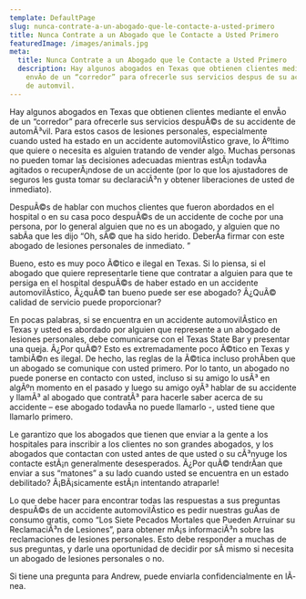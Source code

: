 ```yaml
---
template: DefaultPage
slug: nunca-contrate-a-un-abogado-que-le-contacte-a-usted-primero
title: Nunca Contrate a un Abogado que le Contacte a Usted Primero
featuredImage: /images/animals.jpg
meta:
  title: Nunca Contrate a un Abogado que le Contacte a Usted Primero
  description: Hay algunos abogados en Texas que obtienen clientes mediante el
    envÃ­o de un “corredor” para ofrecerle sus servicios despus de su accidente
    de automvil.
---
```

<!--StartFragment-->

Hay algunos abogados en Texas que obtienen clientes mediante el envÃ­o de un “corredor” para ofrecerle sus servicios despuÃ©s de su accidente de automÃ³vil. Para estos casos de lesiones personales, especialmente cuando usted ha estado en un accidente automovilÃ­stico grave, lo Ãºltimo que quiere o necesita es alguien tratando de vender algo. Muchas personas no pueden tomar las decisiones adecuadas mientras estÃ¡n todavÃ­a agitados o recuperÃ¡ndose de un accidente (por lo que los ajustadores de seguros les gusta tomar su declaraciÃ³n y obtener liberaciones de usted de inmediato).

DespuÃ©s de hablar con muchos clientes que fueron abordados en el hospital o en su casa poco despuÃ©s de un accidente de coche por una persona, por lo general alguien que no es un abogado, y alguien que no sabÃ­a que les dijo “Oh, sÃ© que ha sido herido. DeberÃ­a firmar con este abogado de lesiones personales de inmediato. ”

Bueno, esto es muy poco Ã©tico e ilegal en Texas. Si lo piensa, si el abogado que quiere representarle tiene que contratar a alguien para que te persiga en el hospital despuÃ©s de haber estado en un accidente automovilÃ­stico, Â¿quÃ© tan bueno puede ser ese abogado? Â¿QuÃ© calidad de servicio puede proporcionar?

En pocas palabras, si se encuentra en un accidente automovilÃ­stico en Texas y usted es abordado por alguien que represente a un abogado de lesiones personales, debe comunicarse con el Texas State Bar y presentar una queja. Â¿Por quÃ©? Esto es extremadamente poco Ã©tico en Texas y tambiÃ©n es ilegal. De hecho, las reglas de la Ã©tica incluso prohÃ­ben que un abogado se comunique con usted primero. Por lo tanto, un abogado no puede ponerse en contacto con usted, incluso si su amigo lo usÃ³ en algÃºn momento en el pasado y luego su amigo oyÃ³ hablar de su accidente y llamÃ³ al abogado que contratÃ³ para hacerle saber acerca de su accidente – ese abogado todavÃ­a no puede llamarlo -, usted tiene que llamarlo primero.

Le garantizo que los abogados que tienen que enviar a la gente a los hospitales para inscribir a los clientes no son grandes abogados, y los abogados que contactan con usted antes de que usted o su cÃ³nyuge los contacte estÃ¡n generalmente desesperados. Â¿Por quÃ© tendrÃ­an que enviar a sus “matones” a su lado cuando usted se encuentra en un estado debilitado? Â¡BÃ¡sicamente estÃ¡n intentando atraparle!

Lo que debe hacer para encontrar todas las respuestas a sus preguntas despuÃ©s de un accidente automovilÃ­stico es pedir nuestras guÃ­as de consumo gratis, como “Los Siete Pecados Mortales que Pueden Arruinar su ReclamaciÃ³n de Lesiones”, para obtener mÃ¡s informaciÃ³n sobre las reclamaciones de lesiones personales. Esto debe responder a muchas de sus preguntas, y darle una oportunidad de decidir por sÃ­ mismo si necesita un abogado de lesiones personales o no.

Si tiene una pregunta para Andrew, puede enviarla confidencialmente en lÃ­nea.

<!--EndFragment-->